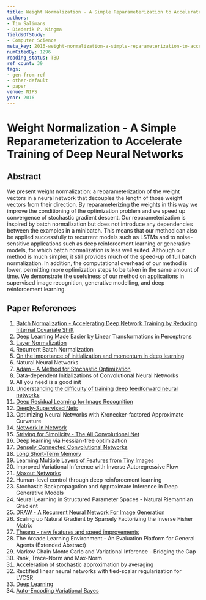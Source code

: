 ```yaml
---
title: Weight Normalization - A Simple Reparameterization to Accelerate Training of Deep Neural Networks
authors:
- Tim Salimans
- Diederik P. Kingma
fieldsOfStudy:
- Computer Science
meta_key: 2016-weight-normalization-a-simple-reparameterization-to-accelerate-training-of-deep-neural-networks
numCitedBy: 1296
reading_status: TBD
ref_count: 39
tags:
- gen-from-ref
- other-default
- paper
venue: NIPS
year: 2016
---
```


# Weight Normalization - A Simple Reparameterization to Accelerate Training of Deep Neural Networks

## Abstract

We present weight normalization: a reparameterization of the weight vectors in a neural network that decouples the length of those weight vectors from their direction. By reparameterizing the weights in this way we improve the conditioning of the optimization problem and we speed up convergence of stochastic gradient descent. Our reparameterization is inspired by batch normalization but does not introduce any dependencies between the examples in a minibatch. This means that our method can also be applied successfully to recurrent models such as LSTMs and to noise-sensitive applications such as deep reinforcement learning or generative models, for which batch normalization is less well suited. Although our method is much simpler, it still provides much of the speed-up of full batch normalization. In addition, the computational overhead of our method is lower, permitting more optimization steps to be taken in the same amount of time. We demonstrate the usefulness of our method on applications in supervised image recognition, generative modelling, and deep reinforcement learning.

## Paper References

1. [Batch Normalization - Accelerating Deep Network Training by Reducing Internal Covariate Shift](2015-batch-normalization-accelerating-deep-network-training-by-reducing-internal-covariate-shift)
2. Deep Learning Made Easier by Linear Transformations in Perceptrons
3. [Layer Normalization](2016-layer-normalization)
4. Recurrent Batch Normalization
5. [On the importance of initialization and momentum in deep learning](2013-on-the-importance-of-initialization-and-momentum-in-deep-learning)
6. Natural Neural Networks
7. [Adam - A Method for Stochastic Optimization](2015-adam-a-method-for-stochastic-optimization)
8. Data-dependent Initializations of Convolutional Neural Networks
9. All you need is a good init
10. [Understanding the difficulty of training deep feedforward neural networks](2010-understanding-the-difficulty-of-training-deep-feedforward-neural-networks)
11. [Deep Residual Learning for Image Recognition](2016-deep-residual-learning-for-image-recognition)
12. [Deeply-Supervised Nets](2015-deeply-supervised-nets)
13. Optimizing Neural Networks with Kronecker-factored Approximate Curvature
14. [Network In Network](2014-network-in-network)
15. [Striving for Simplicity - The All Convolutional Net](2015-striving-for-simplicity-the-all-convolutional-net)
16. Deep learning via Hessian-free optimization
17. [Densely Connected Convolutional Networks](2017-densely-connected-convolutional-networks)
18. [Long Short-Term Memory](1997-long-short-term-memory)
19. [Learning Multiple Layers of Features from Tiny Images](2009-learning-multiple-layers-of-features-from-tiny-images)
20. Improved Variational Inference with Inverse Autoregressive Flow
21. [Maxout Networks](2013-maxout-networks)
22. Human-level control through deep reinforcement learning
23. Stochastic Backpropagation and Approximate Inference in Deep Generative Models
24. Neural Learning in Structured Parameter Spaces - Natural Riemannian Gradient
25. [DRAW - A Recurrent Neural Network For Image Generation](2015-draw-a-recurrent-neural-network-for-image-generation)
26. Scaling up Natural Gradient by Sparsely Factorizing the Inverse Fisher Matrix
27. [Theano - new features and speed improvements](2012-theano-new-features-and-speed-improvements)
28. The Arcade Learning Environment - An Evaluation Platform for General Agents (Extended Abstract)
29. Markov Chain Monte Carlo and Variational Inference - Bridging the Gap
30. Rank, Trace-Norm and Max-Norm
31. Acceleration of stochastic approximation by averaging
32. Rectified linear neural networks with tied-scalar regularization for LVCSR
33. [Deep Learning](2016-deep-learning)
34. [Auto-Encoding Variational Bayes](2014-auto-encoding-variational-bayes)
